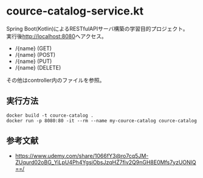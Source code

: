 # cource-catalog-service.kt

Spring Boot(Kotlin)によるRESTfulAPIサーバ構築の学習目的プロジェクト。  
実行後<http://localhost:8080>へアクセス。  

- /{name} (GET)
- /{name} (POST)
- /{name} (PUT)
- /{name} (DELETE)

その他はcontroller内のファイルを参照。  

## 実行方法

```shell
docker build -t cource-catalog .
docker run -p 8080:80 -it --rm --name my-cource-catalog cource-catalog
```

## 参考文献

- <https://www.udemy.com/share/1066fY3@ro7cq5JM-ZUqurd02oBG_YiLpU4Ph4YgsiObsJzqHZ7fiv2Q9nGH8E0Mfs7yzUONlQ==/>
